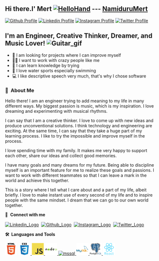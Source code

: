 ## Hi there.I' Mert <a target="_blank" href="https://www.instagram.com/mertnamiduru/"> <img src="https://media.tenor.com/oqXocliEYAMAAAAi/hello-yellow.gif" alt="HelloHand" width="5%" /></a> --- <a  href="https://github.com/NamiduruMert">NamiduruMert</a>

<a target="_blank" href="https://github.com/NamiduruMert"
      ><img
        height="34px"
        width="135px"
        alt="Github Profile"
        src="https://img.shields.io/twitter/follow/NamiduruMert?label=Follow%20Me&logo=github&logoColor=black&style=social"
    /></a>
    <a target="_blank" href="https://tr.linkedin.com/in/mert-namiduru">
      <img
        height="34px"
        width="175px"
        alt="Linkedin Profile"
        src="https://img.shields.io/twitter/url?color=gray&label=Make%20a%20Connection&logo=linkedin&logoColor=cyan&style=plastic&url=https%3A%2F%2Fhelp.twitter.com%2Ftr%2Fusing-twitter%2Ftweet-and-moment-url"
    /></a>
    <a target="_blank" href="https://www.instagram.com/mertnamiduru/">
      <img
        height="34px"
        alt="Instagram Profile"
        src="https://img.shields.io/twitter/follow/shields_io?color=gray&label=Instagram&logo=instagram&logoColor=red&style=for-the-badge"
    /></a>
    <a target="_blank" href="https://twitter.com/MertNamiduru">
      <img
        height="34px"
        alt="Twitter Profile"
        src="https://img.shields.io/twitter/follow/shields_io?color=gray&label=Twitter&logo=twitter&style=social"
    /></a>
    
## I'm an Engineer, Creative Thinker, Dreamer, and Music Lover! <img width="5%" src="https://media.tenor.com/0Kvj5sTc1IsAAAAi/raf-rafs.gif" alt="Guitar_gif">

- :eyes: I am looking for projects where I can improve myself
- :zombie_man: I want to work with crazy people like me
- :green_book: I can learn knowledge by trying
- :diving_mask: I love water sports especially swimming
- :computer: I like descriptive speech very much, that's why I chose software

### :mag_right:&nbsp; About Me

Hello there! I am an engineer trying to add meaning to my life in many different ways. My biggest passion is music, which is my inspiration. I love dreaming and experimenting with musical rhythms.

I can say that I am a creative thinker. I love to come up with new ideas and produce unconventional solutions. I think technology and engineering are exciting. At the same time, I can say that they take a huge part of my learning process. I like to try the impossible and improve myself in the process.

I love spending time with my family. It makes me very happy to support each other, share our ideas and collect good memories.

I have many goals and many dreams for my future. Being able to discipline myself is an important feature for me to realize these goals and passions. I want to work with different teammates so that I can leave a mark in the world and achieve this together.

This is a story where I tell what I care about and a part of my life, albeit briefly. I love to make instant use of every second of my life and to inspire people with the same mindset. I dream that we can go to our own world together.



🔗 &nbsp;**Connect with me**
<p align="left">
<a href="https://www.linkedin.com/in/mert-namiduru/" target="blank"><img align="center" src="https://raw.githubusercontent.com/rahuldkjain/github-profile-readme-generator/master/src/images/icons/Social/linked-in-alt.svg" alt="Linkedin_Logo" height="30" width="40" /></a>&nbsp;
<a href="https://github.com/NamiduruMert" target="blank"><img align="center" src="https://cdn4.iconfinder.com/data/icons/iconsimple-logotypes/512/github-1024.png" alt="Github_Logo" height="30" width="40" /></a>&nbsp;
<a href="https://www.instagram.com/mertnamiduru/" target="blank"><img align="center" src="https://raw.githubusercontent.com/rahuldkjain/github-profile-readme-generator/master/src/images/icons/Social/instagram.svg" alt="Instagram_Logo" height="30" width="40" /></a>&nbsp;
<a href="https://twitter.com/MertNamiduru" target="blank"><img align="center" src="https://raw.githubusercontent.com/rahuldkjain/github-profile-readme-generator/master/src/images/icons/Social/twitter.svg" alt="Twitter_Logo" height="30" width="40" /></a>&nbsp;
      

 <b>🛠️&nbsp;&nbsp;Languages&nbsp;and&nbsp;Tools</b>
  <br/>
  <p align="left"><a href="https://www.w3schools.com/html/" target="_blank"> <img src="https://raw.githubusercontent.com/devicons/devicon/master/icons/html5/html5-original-wordmark.svg" alt="html5" width="40" height="40"/></a> <a href="https://www.w3schools.com/css/" target="_blank"> <img src="https://raw.githubusercontent.com/devicons/devicon/master/icons/css3/css3-original-wordmark.svg" alt="css3" width="40" height="40"/> </a><a href="https://developer.mozilla.org/en-US/docs/Web/JavaScript" target="_blank"> <img src="https://raw.githubusercontent.com/devicons/devicon/master/icons/javascript/javascript-original.svg" alt="javascript" width="40" height="40"/> </a><a href="https://nodejs.org" target="_blank"> <img src="https://raw.githubusercontent.com/devicons/devicon/master/icons/nodejs/nodejs-original-wordmark.svg" alt="nodejs" width="40" height="40"/> </a><a href="https://www.microsoft.com/en-us/sql-server" target="_blank"> <img src="https://www.svgrepo.com/show/303229/microsoft-sql-server-logo.svg" alt="mssql" width="40" height="40"/> </a> </a> <a href="https://www.mysql.com/" target="_blank"> <img src="https://raw.githubusercontent.com/devicons/devicon/master/icons/mysql/mysql-original-wordmark.svg" alt="mysql" width="40" height="40"/> </a><a href="https://www.postgresql.org" target="_blank"> <img src="https://raw.githubusercontent.com/devicons/devicon/master/icons/postgresql/postgresql-original-wordmark.svg" alt="postgresql" width="40" height="40"/> </a><a href="https://reactjs.org/" target="_blank"> <img src="https://raw.githubusercontent.com/devicons/devicon/master/icons/react/react-original-wordmark.svg" alt="react" width="40" height="40"/> </a></p>

</details>





    

    
